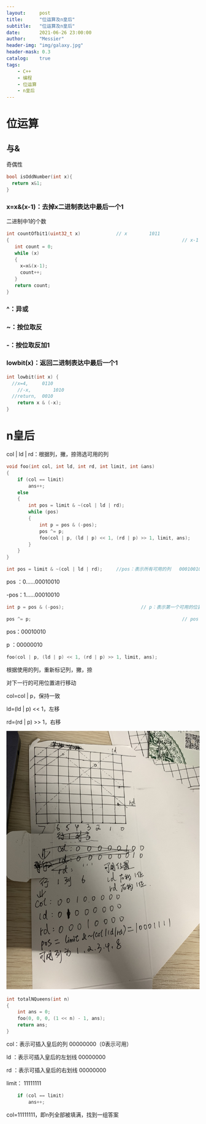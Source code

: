 ```yaml
---
layout:     post
title:      "位运算及n皇后"
subtitle:   "位运算及n皇后"
date:       2021-06-26 23:00:00
author:     "Messier"
header-img: "img/galaxy.jpg"
header-mask: 0.3
catalog:    true
tags:
    - C++
    - 编程
    - 位运算
    - n皇后
---
```


# 位运算



## 与&

奇偶性

```c++
bool isOddNumber(int x){
  return x&1;
}
```

### x=x&(x-1)：去掉x二进制表达中最后一个1

二进制中1的个数

```c++
int countOfbit1(uint32_t x)				// x 	 	1011
{																// x-1	1010
   int count = 0;
   while (x)
   {
     x=x&(x-1);
     count++;
   }
   return count;
}
```



### ^：异或

### ~：按位取反

### -：按位取反加1

### lowbit(x)：返回二进制表达中最后一个1

```c++
int lowbit(int x) { 
  //x=4,  	 0110
	//-x,   	 1010
  //return,  0010
	return x & (-x);
}
```





# n皇后

col | ld | rd：根据列，撇，捺筛选可用的列

```c++
void foo(int col, int ld, int rd, int limit, int &ans)
{
    if (col == limit)
        ans++;
    else
    {
        int pos = limit & ~(col | ld | rd);
        while (pos)
        {
            int p = pos & (-pos);
            pos ^= p;
            foo(col | p, (ld | p) << 1, (rd | p) >> 1, limit, ans);
        }
    }
}
```



```c++
int pos = limit & ~(col | ld | rd);		//pos：表示所有可用的列	 00010010（1表示可用，即第2，5列）
```

pos ：0......00010010

-pos：1......00010010

```c++
int p = pos & (-pos); 							 // p：表示第一个可用的位置列 00000010（表示第一个可用列为第2列）
```

```c++
pos ^= p;														// pos：00010000（除去已用的列）
```

pos：00010010

p    ：00000010

```c++
foo(col | p, (ld | p) << 1, (rd | p) >> 1, limit, ans);
```

根据使用的列，重新标记列，撇，捺

对下一行的可用位置进行移动

col=col | p，保持一致

ld=(ld | p) << 1，左移

rd=(rd | p) >> 1，右移

![](../img/IMG_0702.jpeg)


```c++
int totalNQueens(int n)
{
    int ans = 0;
    foo(0, 0, 0, (1 << n) - 1, ans);
    return ans;
}
```

col：表示可插入皇后的列          	00000000（0表示可用）

ld ：表示可插入皇后的左划线		00000000

rd ：表示可插入皇后的右划线		00000000

limit：											 11111111

```c++
    if (col == limit)
        ans++;
```

col=11111111，即n列全部被填满，找到一组答案
